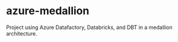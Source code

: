 # azure-medallion

Project using Azure Datafactory, Databricks, and DBT in a medallion architecture. 
